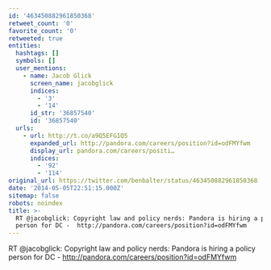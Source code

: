 ```yaml
---
id: '463450882961850368'
retweet_count: '0'
favorite_count: '0'
retweeted: true
entities:
  hashtags: []
  symbols: []
  user_mentions:
    - name: Jacob Glick
      screen_name: jacobglick
      indices:
        - '3'
        - '14'
      id_str: '36857540'
      id: '36857540'
  urls:
    - url: http://t.co/a9Q5EFG1Q5
      expanded_url: http://pandora.com/careers/position?id=odFMYfwm
      display_url: pandora.com/careers/positi…
      indices:
        - '92'
        - '114'
original_url: https://twitter.com/benbalter/status/463450882961850368
date: '2014-05-05T22:51:15.000Z'
sitemap: false
robots: noindex
title: >-
  RT @jacobglick: Copyright law and policy nerds: Pandora is hiring a policy
  person for DC -  http://pandora.com/careers/position?id=odFMYfwm
---
```


RT @jacobglick: Copyright law and policy nerds: Pandora is hiring a policy person for DC -  http://pandora.com/careers/position?id=odFMYfwm
